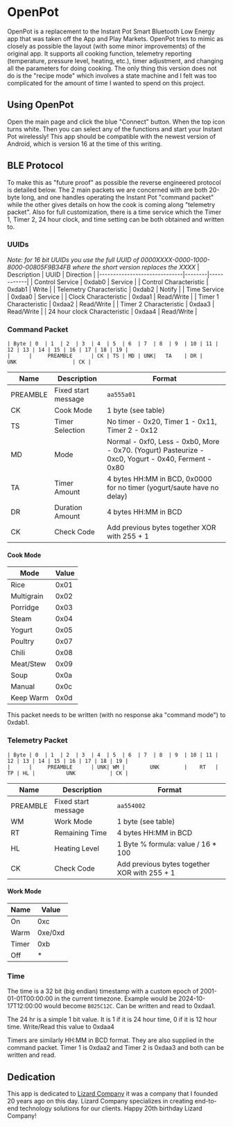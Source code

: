 # OpenPot
OpenPot is a replacement to the Instant Pot Smart Bluetooth Low Energy app that was taken off the App and Play Markets. OpenPot tries to mimic as closely as possible the layout (with some minor improvements) of the original app. It supports all cooking function, telemetry reporting (temperature, pressure level, heating, etc.), timer adjustment, and changing all the parameters for doing cooking. The only thing this version does not do is the "recipe mode" which involves a state machine and I felt was too complicated for the amount of time I wanted to spend on this project.

## Using OpenPot
Open the main page and click the blue "Connect" button. When the top icon turns white. Then you can select any of the functions and start your Instant Pot wirelessly! This app should be compatible with the newest version of Android, which is version 16 at the time of this writing.

## BLE Protocol
To make this as "future proof" as possible the reverse engineered protocol is detailed below. The 2 main packets we are concerned with are both 20-byte long, and one handles operating the Instant Pot "command packet" while the other gives details on how the cook is coming along "telemetry packet". Also for full customization, there is a time service which the Timer 1, Timer 2, 24 hour clock, and time setting can be both obtained and written to.

### UUIDs
*Note: for 16 bit UUIDs you use the full UUID of 0000XXXX-0000-1000-8000-00805F9B34FB where the short version replaces the XXXX*
| Description                  | UUID   | Direction  |
|------------------------------|--------|------------|
| Control Service              | 0xdab0 | Service    |
| Control Characteristic       | 0xdab1 | Write      |
| Telemetry Characteristic     | 0xdab2 | Notify     |
| Time Service                 | 0xdaa0 | Service    |
| Clock Characteristic         | 0xdaa1 | Read/Write |
| Timer 1 Characteristic       | 0xdaa2 | Read/Write |
| Timer 2 Characteristic       | 0xdaa3 | Read/Write |
| 24 hour clock Characteristic | 0xdaa4 | Read/Write |

### Command Packet
```
| Byte | 0  | 1  | 2  | 3  | 4  | 5  | 6  | 7  | 8  | 9  | 10 | 11 | 12 | 13 | 14 | 15 | 16 | 17 | 18 | 19 |
|      |     PREAMBLE      | CK | TS | MD | UNK|   TA    | DR |                  UNK                  | CK |
```
| Name     | Description         | Format                                                                                             |
|----------|---------------------|----------------------------------------------------------------------------------------------------|
| PREAMBLE | Fixed start message | `aa555a01`                                                                                         |
| CK       | Cook Mode           | 1 byte (see table)                                                                                 |
| TS       | Timer Selection     | No timer - 0x20, Timer 1 - 0x11, Timer 2 - 0x12                                                    |
| MD       | Mode                | Normal - 0xf0, Less - 0xb0, More - 0x70. (Yogurt) Pasteurize - 0xc0, Yogurt - 0x40, Ferment - 0x80 |
| TA       | Timer Amount        | 4 bytes HH:MM in BCD, 0x0000 for no timer (yogurt/saute have no delay)                             |
| DR       | Duration Amount     | 4 bytes HH:MM in BCD                                                                               |
| CK       | Check Code          | Add previous bytes together XOR with 255 + 1                                                       |

#### Cook Mode
| Mode       | Value |
|------------|-------|
| Rice       | 0x01  |
| Multigrain | 0x02  |
| Porridge   | 0x03  |
| Steam      | 0x04  |
| Yogurt     | 0x05  |
| Poultry    | 0x07  |
| Chili      | 0x08  |
| Meat/Stew  | 0x09  |
| Soup       | 0x0a  |
| Manual     | 0x0c  |
| Keep Warm  | 0x0d  |

This packet needs to be written (with no response aka "command mode") to 0xdab1.

### Telemetry Packet
```
| Byte | 0  | 1  | 2  | 3  | 4  | 5  | 6  | 7  | 8  | 9  | 10 | 11 | 12 | 13 | 14 | 15 | 16 | 17 | 18 | 19 |
|      |     PREAMBLE      | UNK| WM |        UNK        |    RT   | TP | HL |          UNK           | CK |
```
| Name     | Description         | Format                                       |
|----------|---------------------|----------------------------------------------|
| PREAMBLE | Fixed start message | `aa554002`                                   |
| WM       | Work Mode           | 1 byte (see table)                           |
| RT       | Remaining Time      | 4 bytes HH:MM in BCD                         |
| HL       | Heating Level       | 1 Byte % formula: value / 16 * 100           |
| CK       | Check Code          | Add previous bytes together XOR with 255 + 1 |

#### Work Mode
| Name  | Value   |
|-------|---------|
| On    | 0xc     |
| Warm  | 0xe/0xd |
| Timer | 0xb     |
| Off   | *       |

### Time
The time is a 32 bit (big endian) timestamp with a custom epoch of 2001-01-01T00:00:00 in the current timezone. Example would be 2024-10-17T12:00:00 would become `B025C12C`. Can be written and read to 0xdaa1.

The 24 hr is a simple 1 bit value. It is 1 if it is 24 hour time, 0 if it is 12 hour time. Write/Read this value to 0xdaa4

Timers are similarly HH:MM in BCD format. They are also supplied in the command packet. Timer 1 is 0xdaa2 and Timer 2 is 0xdaa3 and both can be written and read.

## Dedication
This app is dedicated to [Lizard Company](https://lizard.company) it was a company that I founded 20 years ago on this day. Lizard Company specializes in creating end-to-end technology solutions for our clients. Happy 20th birthday Lizard Company!
